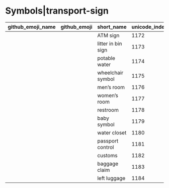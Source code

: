 # Symbols|transport-sign

|github_emoji_name|github_emoji|short_name|unicode_index|
|---|---|---|---|
|||ATM sign|1172|
|||litter in bin sign|1173|
|||potable water|1174|
|||wheelchair symbol|1175|
|||men’s room|1176|
|||women’s room|1177|
|||restroom|1178|
|||baby symbol|1179|
|||water closet|1180|
|||passport control|1181|
|||customs|1182|
|||baggage claim|1183|
|||left luggage|1184|
